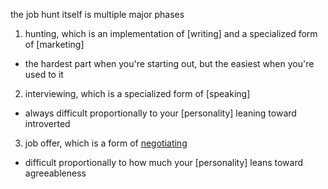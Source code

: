 
the job hunt itself is multiple major phases
1. hunting, which is an implementation of [writing] and a specialized form of [marketing]
  - the hardest part when you're starting out, but the easiest when you're used to it
2. interviewing, which is a specialized form of [speaking]
  - always difficult proportionally to your [personality] leaning toward introverted
3. job offer, which is a form of [negotiating](conflicts)
  - difficult proportionally to how much your [personality] leans toward agreeableness
